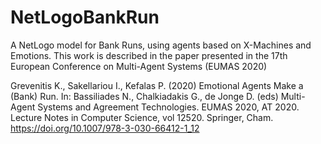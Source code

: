 # NetLogoBankRun
A NetLogo model for Bank Runs, using agents based on X-Machines and Emotions.
This work is described in the paper presented in the 17th European Conference on Multi-Agent Systems (EUMAS 2020)

Grevenitis K., Sakellariou I., Kefalas P. (2020) Emotional Agents Make a (Bank) Run. In: Bassiliades N., Chalkiadakis G., de Jonge D. (eds) Multi-Agent Systems and Agreement Technologies. EUMAS 2020, AT 2020. Lecture Notes in Computer Science, vol 12520. Springer, Cham. https://doi.org/10.1007/978-3-030-66412-1_12


